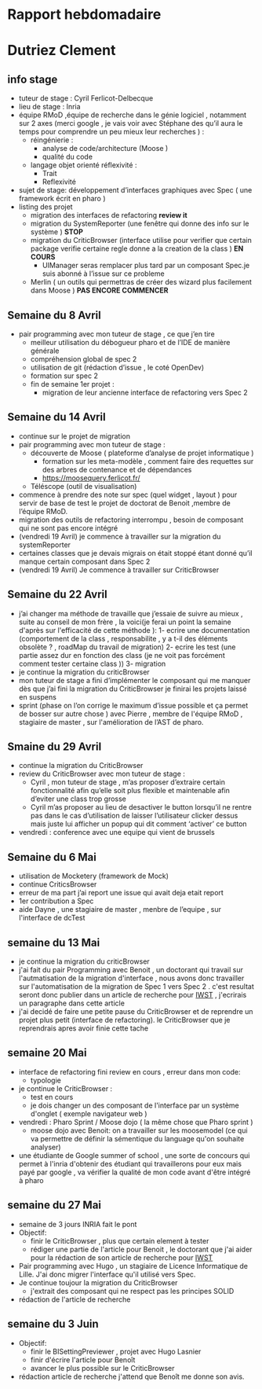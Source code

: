 # Rapport hebdomadaire 
# Dutriez Clement 

## info stage 
* tuteur de stage : Cyril Ferlicot-Delbecque 
* lieu de stage : Inria
* équipe RMoD ,équipe de recherche dans le génie logiciel , notamment sur 2 axes (merci google , je vais voir avec Stéphane des qu’il aura le temps pour comprendre un peu mieux leur recherches ) :
	* réingénierie  :
		* analyse de code/architecture (Moose )
		* qualité du code  
	* langage objet orienté réflexivité :
		* Trait 
		* Reflexivité  
* sujet de stage:  développement d’interfaces graphiques avec Spec  ( une framework  écrit en pharo )
* listing des projet 
	* migration des interfaces de refactoring  **review it**
	* migration du SystemReporter (une fenêtre qui donne des info sur le système ) **STOP** 
	* migration du CriticBrowser (interface utilise pour verifier que certain package verifie certaine regle donne a la creation de la class ) **EN COURS**
		* UIManager seras remplacer plus tard par un composant Spec.je suis abonné à l’issue sur ce probleme 
	* Merlin ( un outils qui permettras de créer des wizard plus facilement dans Moose  )  **PAS ENCORE COMMENCER**


## Semaine du 8 Avril


* pair programming avec mon tuteur de stage , ce que j’en tire
	* meilleur utilisation du débogueur pharo et de l’IDE de manière générale  
	* compréhension global de spec 2
	* utilisation de git (rédaction d’issue , le coté OpenDev)
	* formation sur spec 2
	* fin de semaine 1er projet :
		* migration de leur ancienne interface de refactoring vers Spec 2

## Semaine du 14 Avril 


* continue sur le projet de migration
* pair programming avec mon tuteur de stage :
	* découverte de  Moose ( plateforme d’analyse de projet informatique  ) 
		* formation sur les meta-modèle , comment faire des requettes sur des arbres de contenance et de dépendances
		* https://moosequery.ferlicot.fr/ 
	* Téléscope (outil de visualisation)
* commence à prendre des note sur spec (quel widget , layout ) pour servir de base de test
 le projet de doctorat de Benoit ,membre de l’équipe RMoD. 
* migration des outils de refactoring interrompu , besoin de composant qui ne sont pas encore intégré  
* (vendredi 19 Avril) je commence à travailler sur la migration du systemReporter 
* certaines classes que je devais migrais on était stoppé étant donné qu’il manque certain composant dans Spec 2  
* (vendredi 19 Avril) Je commence à travailler sur CriticBrowser  

## Semaine du 22 Avril


* j’ai changer ma méthode de travaille que j’essaie de suivre au mieux , suite au conseil de mon frère ,  la voici(je ferai un point la semaine d'après sur l'efficacité de cette méthode ): 
	1- ecrire une documentation (comportement de la class , responsabilite , y a t-il des éléments obsolète ? , roadMap du travail de migration)
	2- ecrire les test (une partie assez dur en fonction des class (je ne voit pas forcément comment tester certaine class ))
	3- migration 
* je continue la migration du criticBrowser
* mon tuteur de stage a fini d’implémenter le composant qui me manquer dès que j’ai fini la migration du CriticBrowser je finirai les projets laissé en suspens
* sprint (phase on l’on corrige le maximum d’issue possible et ça permet de bosser sur autre chose ) avec Pierre , membre de l'équipe RMoD , stagiaire de master , sur l'amélioration de l’AST de pharo.

## Smaine du 29 Avril

* continue la migration du CriticBrowser 
* review du CriticBrowser avec mon tuteur de stage  :
	* Cyril , mon tuteur de stage  , m’as proposer d’extraire certain fonctionnalité afin qu’elle soit plus flexible et maintenable afin d’eviter une class trop grosse 
	* Cyril m’as proposer au lieu de desactiver le button lorsqu’il ne rentre pas dans le cas d’utilisation de laisser l’utilisateur clicker dessus mais juste lui afficher un popup qui dit comment ‘activer’ ce button
* vendredi : conference avec une equipe qui vient de brussels 

## Semaine du 6 Mai

* utilisation de Mocketery (framework de Mock)
* continue CriticsBrowser
* erreur de ma part j’ai report une issue qui avait deja etait report
* 1er contribution a Spec  
* aide Dayne , une stagiaire de master , menbre de l’equipe , sur l'interface de dcTest  

## semaine du 13 Mai

* je continue la migration du criticBrowser
* j'ai fait du pair Programming avec Benoit , un doctorant qui travail sur l'autmatisation de la migration d'interface , nous avons donc travailler sur l'automatisation de la migration de Spec 1 vers Spec 2 . c'est resultat seront donc publier dans un article de recherche pour  [IWST](http://esug.org/wiki/pier/Conferences/2018/International-Workshop-IWST_18)  , j'ecrirais un paragraphe dans cette article  
* j'ai decidé de faire une petite pause du CriticBrowser et de reprendre un projet plus petit (interface de refactoring). le CriticBrowser que je reprendrais apres avoir finie cette tache

## semaine 20 Mai

* interface de refactoring fini review en cours ,  erreur dans mon code:
	* typologie 
* je continue le CriticBrowser :
	* test en cours 
	* je dois changer un des composant de l'interface par un système d'onglet ( exemple navigateur web )
* vendredi : Pharo Sprint / Moose dojo ( la même chose que Pharo sprint )
	* moose dojo avec Benoit: on a travailler sur les moosemodel (ce qui va permettre de définir la sémentique du language qu'on souhaite analyser)
* une étudiante de Google summer of school ,  une sorte de concours qui permet à l'inria d'obtenir des étudiant qui travaillerons pour eux mais payé par google , va vérifier la qualité de mon code avant d'être intégré à pharo

## semaine du 27 Mai

* semaine de 3 jours INRIA fait le pont 
* Objectif: 
	* finir le CriticBrowser , plus que certain element à tester 
 	* rédiger une partie de l'article pour Benoit , le doctorant que j'ai aider pour la rédaction de son article de recherche pour [IWST](http://esug.org/wiki/pier/Conferences/2018/International-Workshop-IWST_18)
* Pair programming avec Hugo , un stagiaire de Licence Informatique de Lille. J'ai donc migrer l'interface qu'il utilisé vers Spec.
* Je continue toujour la migration du CriticBrowser 
	* j'extrait des composant qui ne respect pas les principes SOLID 
* rédaction de l'article de recherche 

## semaine du 3 Juin 

* Objectif:
	* finir le BISettingPreviewer , projet avec Hugo Lasnier
	* finir d'écrire l'article pour Benoît 
	* avancer le plus possible sur le CriticBrowser
* rédaction article de recherche j'attend que Benoît me donne son avis.

